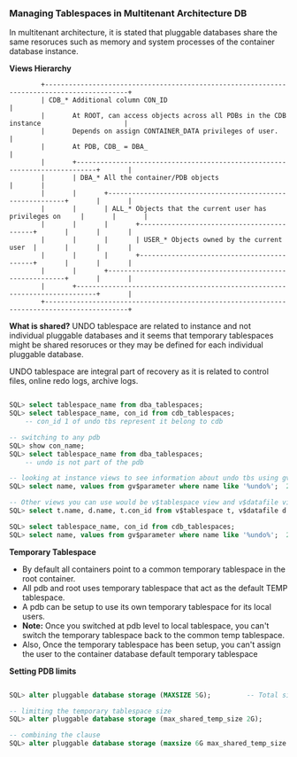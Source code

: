 ### Managing Tablespaces in Multitenant Architecture DB
In multitenant architecture, it is stated that pluggable databases share the same resoruces such as memory and system processes of the container database instance.

**Views Hierarchy**
```
        +-------------------------------------------------------------------------------------------+
        | CDB_* Additional column CON_ID                                                            |
        |       At ROOT, can access objects across all PDBs in the CDB instance                     |
        |       Depends on assign CONTAINER_DATA privileges of user.                                |
        |       At PDB, CDB_ = DBA_                                                                 |
        |       +---------------------------------------------------------------------------+       |
        |       | DBA_* All the container/PDB objects                                       |       |
        |       |       +-----------------------------------------------------------+       |       |
        |       |       | ALL_* Objects that the current user has privileges on     |       |       |
        |       |       |       +-------------------------------------------+       |       |       |
        |       |       |       | USER_* Objects owned by the current user  |       |       |       |
        |       |       |       +-------------------------------------------+       |       |       |
        |       |       +-----------------------------------------------------------+       |       |
        |       +---------------------------------------------------------------------------+       |
        +-------------------------------------------------------------------------------------------+

```

**What is shared?**
UNDO tablespace are related to instance and not individual pluggable databases and it seems that temporary tablespaces might be shared resoruces or they may be defined for each individual pluggable database.

UNDO tablespace are integral part of recovery as it is related to control files, online redo logs, archive logs.

```SQL

SQL> select tablespace_name from dba_tablespaces;
SQL> select tablespace_name, con_id from cdb_tablespaces;
    -- con_id 1 of undo tbs represent it belong to cdb

-- switching to any pdb
SQL> show con_name;
SQL> select tablespace_name from dba_tablespaces;
    -- undo is not part of the pdb

-- looking at instance views to see information about undo tbs using gv$ views or v$ views
SQL> select name, values from gv$parameter where name like '%undo%';  2 3

-- Other views you can use would be v$tablespace view and v$datafile view and can do a join between them
SQL> select t.name, d.name, t.con_id from v$tablespace t, v$datafile d where t.ts#=d.ts# and t.con_id=d.con_id order by t.con_id, t.name;  2

SQL> select tablespace_name, con_id from cdb_tablespaces;
SQL> select name, values from gv$parameter where name like '%undo%';  2 3

```

**Temporary Tablespace**
- By default all containers point to a common temporary tablespace in the root container.
- All pdb and root uses temporary tablespace that act as the default TEMP tablespace.
- A pdb can be setup to use its own temporary tablespace for its local users.
- **Note:** Once you switched at pdb level to local tablespace, you can't switch the temporary tablespace back to the common temp tablespace. 
- Also, Once the temporary tablespace has been setup, you can't assign the user to the container database default temporary tablespace

**Setting PDB limits**
```SQL

SQL> alter pluggable database storage (MAXSIZE 5G);         -- Total size of pdb not individual datafile

-- limiting the temporary tablespace size
SQL> alter pluggable database storage (max_shared_temp_size 2G);

-- combining the clause
SQL> alter pluggable database storage (maxsize 6G max_shared_temp_size 3G);

```